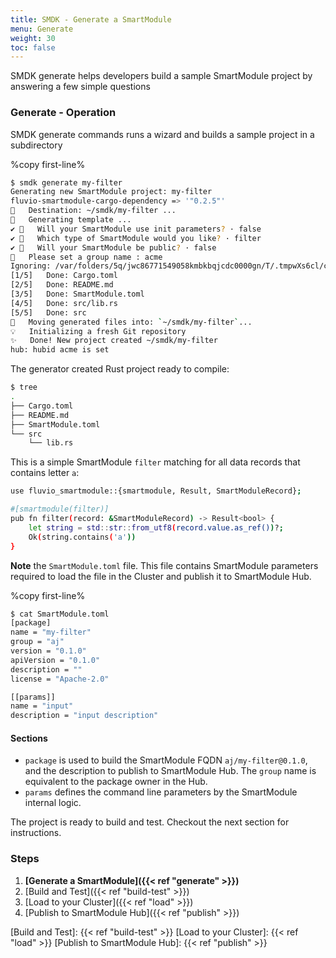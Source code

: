 ```yaml
---
title: SMDK - Generate a SmartModule
menu: Generate
weight: 30
toc: false
---
```


SMDK generate helps developers build a sample SmartModule project by answering a few simple questions

### Generate - Operation

SMDK generate commands runs a wizard and builds a sample project in a subdirectory

%copy first-line%
```bash
$ smdk generate my-filter 
Generating new SmartModule project: my-filter
fluvio-smartmodule-cargo-dependency => '"0.2.5"'
🔧   Destination: ~/smdk/my-filter ...
🔧   Generating template ...
✔ 🤷   Will your SmartModule use init parameters? · false
✔ 🤷   Which type of SmartModule would you like? · filter
✔ 🤷   Will your SmartModule be public? · false
🤷   Please set a group name : acme
Ignoring: /var/folders/5q/jwc86771549058kmbkbqjcdc0000gn/T/.tmpwXs6cl/cargo-generate.toml
[1/5]   Done: Cargo.toml
[2/5]   Done: README.md
[3/5]   Done: SmartModule.toml
[4/5]   Done: src/lib.rs
[5/5]   Done: src
🔧   Moving generated files into: `~/smdk/my-filter`...
💡   Initializing a fresh Git repository
✨   Done! New project created ~/smdk/my-filter
hub: hubid acme is set 
```

The generator created Rust project ready to compile:

```bash
$ tree 
.
├── Cargo.toml
├── README.md
├── SmartModule.toml
└── src
    └── lib.rs
```

This is a simple SmartModule `filter` matching for all data records that contains letter `a`:

```bash
use fluvio_smartmodule::{smartmodule, Result, SmartModuleRecord};

#[smartmodule(filter)]
pub fn filter(record: &SmartModuleRecord) -> Result<bool> {
    let string = std::str::from_utf8(record.value.as_ref())?;
    Ok(string.contains('a'))
}
```

**Note** the `SmartModule.toml` file. This file contains SmartModule parameters required to load the file in the Cluster and publish it to SmartModule Hub. 

%copy first-line%
```bash
$ cat SmartModule.toml
[package]
name = "my-filter"
group = "aj"
version = "0.1.0"
apiVersion = "0.1.0"
description = ""
license = "Apache-2.0"

[[params]]
name = "input"
description = "input description"
```

#### Sections

* `package` is used to build the SmartModule FQDN `aj/my-filter@0.1.0`, and the description to publish to SmartModule Hub. The `group` name is equivalent to the package owner in the Hub. 
* `params` defines the command line parameters by the SmartModule internal logic.

The project is ready to build and test. Checkout the next section for instructions.

### Steps

1. **[Generate a SmartModule]({{< ref "generate" >}})**
2. [Build and Test]({{< ref "build-test" >}})
3. [Load to your Cluster]({{< ref "load" >}})
4. [Publish to SmartModule Hub]({{< ref "publish" >}})


[Build and Test]: {{< ref "build-test" >}}
[Load to your Cluster]: {{< ref "load" >}}
[Publish to SmartModule Hub]: {{< ref "publish" >}}
